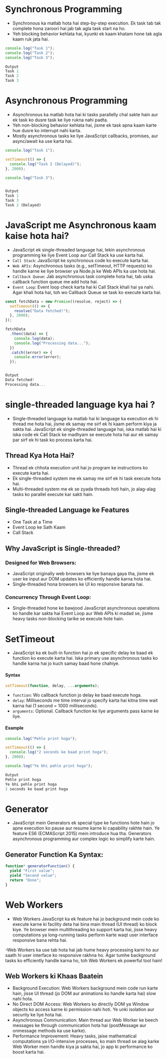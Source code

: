 # Synchronous Programming

- Synchronous ka matlab hota hai step-by-step execution. Ek task tab tak complete hona zaroori hai jab tak agla task start na ho.
- Yeh blocking behavior kehlata hai, kyunki ek kaam khatam hone tak agla kaam ruk jata hai.

```javascript
console.log("Task 1");
console.log("Task 2");
console.log("Task 3");

Output
Task 1
Task 2
Task 3
```

# Asynchronous Programming

- Asynchronous ka matlab hota hai ki tasks parallelly chal sakte hain aur ek task ko dusre task ke liye rukna nahi padta.
- Yeh non-blocking behavior kehlata hai, jisme ek task apna kaam karte hue dusre ko interrupt nahi karta.
- Mostly asynchronous tasks ke liye JavaScript callbacks, promises, aur async/await ka use karta hai.

```javascript
console.log("Task 1");

setTimeout(() => {
  console.log("Task 2 (Delayed)");
}, 2000);

console.log("Task 3");


Output
Task 1
Task 3
Task 2 (Delayed)
```

# JavaScript me Asynchronous kaam kaise hota hai?

- JavaScript ek single-threaded language hai, lekin asynchronous programming ke liye Event Loop aur Call Stack ka use karta hai.
- `Call Stack`: JavaScript ke synchronous code ko execute karta hai.
- `Web APIs`: Asynchronous tasks (e.g., setTimeout, HTTP requests) ko handle karne ke liye browser ya Node.js ke Web APIs ka use hota hai.
- `Callback Queue`: Jab asynchronous task complete hota hai, tab uska callback function queue me add hota hai.
- `Event Loop`: Event loop check karta hai ki Call Stack khali hai ya nahi. Agar khali hota hai, toh wo Callback Queue se task ko execute karta hai.

```javascript
const fetchData = new Promise((resolve, reject) => {
  setTimeout(() => {
    resolve("Data fetched!");
  }, 2000);
});

fetchData
  .then((data) => {
    console.log(data);
    console.log("Processing data...");
  })
  .catch((error) => {
    console.error(error);
  });


Output
Data fetched!
Processing data...
```

# single-threaded language kya hai ?

- Single-threaded language ka matlab hai ki language ka execution ek hi thread me hota hai, jisme ek samay me sirf ek hi kaam perform kiya ja sakta hai. JavaScript ek single-threaded language hai, iska matlab hai ki iska code ek Call Stack ke madhyam se execute hota hai aur ek samay par sirf ek hi task ko process karta hai.

## Thread Kya Hota Hai?

- Thread ek chhota execution unit hai jo program ke instructions ko execute karta hai.
- Ek single-threaded system me ek samay me sirf ek hi task execute hota hai.
- Multi-threaded system me ek se zyada threads hoti hain, jo alag-alag tasks ko parallel execute kar sakti hain.

## Single-threaded Language ke Features

- One Task at a Time
- Event Loop ke Sath Kaam
- Call Stack

## Why JavaScript is Single-threaded?

### Designed for Web Browsers:

- JavaScript originally web browsers ke liye banaya gaya tha, jisme ek user ke input aur DOM updates ko efficiently handle karna hota hai.
- Single-threaded hona browsers ke UI ko responsive banata hai.

### Concurrency Through Event Loop:

- Single-threaded hone ke bawjood JavaScript asynchronous operations ko handle kar sakta hai Event Loop aur Web APIs ki madad se, jisme heavy tasks non-blocking tarike se execute hote hain.

# SetTimeout

- JavaScript ka ek built-in function hai jo ek specific delay ke baad ek function ko execute karta hai. Iska primary use asynchronous tasks ko handle karna hai jo kuch samay baad hone chahiye.

#### Syntax

```javascript
setTimeout(function, delay, ...arguments);
```

- `function`: Wo callback function jo delay ke baad execute hoga.
- `delay`: Milliseconds me time interval jo specify karta hai kitna time wait karna hai (1 second = 1000 milliseconds).
- `arguments`: Optional. Callback function ke liye arguments pass karne ke liye.

#### Example

```javascript
console.log("Pehle print hoga");

setTimeout(() => {
  console.log("2 seconds ke baad print hoga");
}, 2000);

console.log("Ye bhi pehle print hoga");

Output
Pehle print hoga
Ye bhi pehle print hoga
2 seconds ke baad print hoga

```

# Generator

- JavaScript mein Generators ek special type ke functions hote hain jo apne execution ko pause aur resume karne ki capability rakhte hain. Ye feature ES6 (ECMAScript 2015) mein introduce hua tha. Generators asynchronous programming aur complex logic ko simplify karte hain.

## Generator Function Ka Syntax:

```javascript
function* generatorFunction() {
  yield "First value";
  yield "Second value";
  return "Done";
}
```

# Web Workers

- Web Workers JavaScript ka ek feature hai jo background mein code ko execute karne ki facility deta hai bina main thread (UI thread) ko block kiye. Ye browser mein multithreading ko support karta hai, jisse heavy computations ya long-running tasks perform karte waqt user interface responsive bana rehta hai.

-Web Workers ka use tab hota hai jab hume heavy processing karni ho aur saath hi user interface ko responsive rakhna ho. Agar tumhe background tasks ko efficiently handle karna ho, toh Web Workers ek powerful tool hain!

## Web Workers ki Khaas Baatein

- Background Execution: Web Workers background mein code run karte hain, jisse UI thread (jo DOM aur animations ko handle karta hai) slow nahi hota.
- No Direct DOM Access: Web Workers ko directly DOM ya Window objects ko access karne ki permission nahi hoti. Ye unki isolation aur security ke liye hota hai.
- Asynchronous Communication: Main thread aur Web Worker ke beech messages ke through communication hota hai (postMessage aur onmessage methods ka use karke).
- Performance Improvement: Heavy tasks, jaise mathematical computations ya I/O-intensive processes, ko main thread se alag karke Web Worker mein handle kiya ja sakta hai, jo app ki performance ko boost karta hai.
